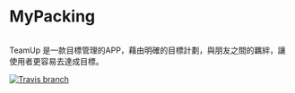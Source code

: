# MyPacking

![]()

TeamUp 是一款目標管理的APP，藉由明確的目標計劃，與朋友之間的羈絆，讓使用者更容易去達成目標。

[![Travis branch](https://img.shields.io/travis/rust-lang/rust/master.svg)]()


[![]()](https://www.youtube.com/watch?v=N0556WeODOw)
